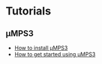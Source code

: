 # Tutorials

## µMPS3

- [How to install µMPS3](/umps/installation.md)
- [How to get started using µMPS3](/umps/getting_started.md)
